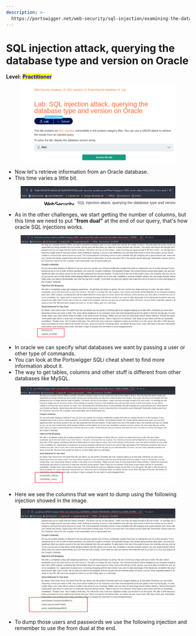 ```yaml
---
description: >-
  https://portswigger.net/web-security/sql-injection/examining-the-database/lab-querying-database-version-oracle
---
```


# SQL injection attack, querying the database type and version on Oracle

**Level:** <mark style="color:blue;">**Practitioner**</mark>

<figure><img src="../../../../../.gitbook/assets/SQLinjectionattackqueryinghedatabasetypeandversionnOracle1.png" alt=""><figcaption></figcaption></figure>

* Now let's retrieve information from an Oracle database.
* This time varies a little bit.

<figure><img src="../../../../../.gitbook/assets/SQLinjectionattackqueryinghedatabasetypeandversionnOracle2.png" alt=""><figcaption></figcaption></figure>

* As in the other challenges, we start getting the number of columns, but this time we need to put "**from dual"** at the end of our query, that's how oracle SQL injections works.

<figure><img src="../../../../../.gitbook/assets/SQLinjectionattackistingthedatabasecontentsonOracle4.png" alt=""><figcaption></figcaption></figure>

* In oracle we can specify what databases we want by passing a user or other type of commands.
* You can look at the Portswigger SQLi cheat sheet to find more information about it.
* The way to get tables, columns and other stuff is different from other databases like MySQL.

<figure><img src="../../../../../.gitbook/assets/SQLinjectionattackistingthedatabasecontentsonOracle5 (1).png" alt=""><figcaption></figcaption></figure>

* Here we see the columns that we want to dump using the following injection showed in the image.

<figure><img src="../../../../../.gitbook/assets/SQLinjectionattackistingthedatabasecontentsonOracle6 (1).png" alt=""><figcaption></figcaption></figure>

* To dump those users and passwords we use the following injection and remember to use the from dual at the end.

